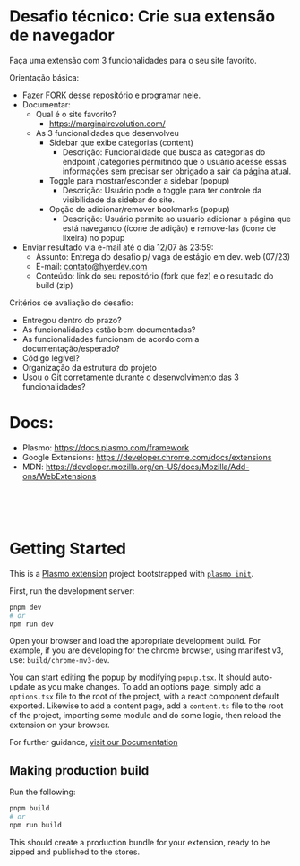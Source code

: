 # Desafio técnico: Crie sua extensão de navegador
Faça uma extensão com 3 funcionalidades para o seu site favorito.

Orientação básica:
- Fazer FORK desse repositório e programar nele.
- Documentar:
  - Qual é o site favorito?
    - https://marginalrevolution.com/
  - As 3 funcionalidades que desenvolveu
    - Sidebar que exibe categorias (content)
      - Descrição: Funcionalidade que busca as categorias do endpoint /categories permitindo que o usuário acesse essas informações sem precisar ser obrigado a sair da página atual.
    - Toggle para mostrar/esconder a sidebar (popup)
      - Descrição: Usuário pode o toggle para ter controle da visibilidade da sidebar do site.
    - Opção de adicionar/remover bookmarks (popup)
      - Descrição: Usuário permite ao usuário adicionar a página que está navegando (ícone de adição) e remove-las (ícone de lixeira) no popup 
- Enviar resultado via e-mail até o dia 12/07 às 23:59: 
  - Assunto: Entrega do desafio p/ vaga de estágio em dev. web (07/23)
  - E-mail: contato@hyerdev.com
  - Conteúdo: link do seu repositório (fork que fez) e o resultado do build (zip)
  
Critérios de avaliação do desafio:
- Entregou dentro do prazo?
- As funcionalidades estão bem documentadas?
- As funcionalidades funcionam de acordo com a documentação/esperado?
- Código legível? 
- Organização da estrutura do projeto
- Usou o Git corretamente durante o desenvolvimento das 3 funcionalidades?


# Docs:
- Plasmo: https://docs.plasmo.com/framework
- Google Extensions: https://developer.chrome.com/docs/extensions
- MDN: https://developer.mozilla.org/en-US/docs/Mozilla/Add-ons/WebExtensions



<br/>
<br/>
<br/>

# Getting Started
This is a [Plasmo extension](https://docs.plasmo.com/) project bootstrapped with [`plasmo init`](https://www.npmjs.com/package/plasmo).

First, run the development server:

```bash
pnpm dev
# or
npm run dev
```

Open your browser and load the appropriate development build. For example, if you are developing for the chrome browser, using manifest v3, use: `build/chrome-mv3-dev`.

You can start editing the popup by modifying `popup.tsx`. It should auto-update as you make changes. To add an options page, simply add a `options.tsx` file to the root of the project, with a react component default exported. Likewise to add a content page, add a `content.ts` file to the root of the project, importing some module and do some logic, then reload the extension on your browser.

For further guidance, [visit our Documentation](https://docs.plasmo.com/)

## Making production build

Run the following:

```bash
pnpm build
# or
npm run build
```

This should create a production bundle for your extension, ready to be zipped and published to the stores.
